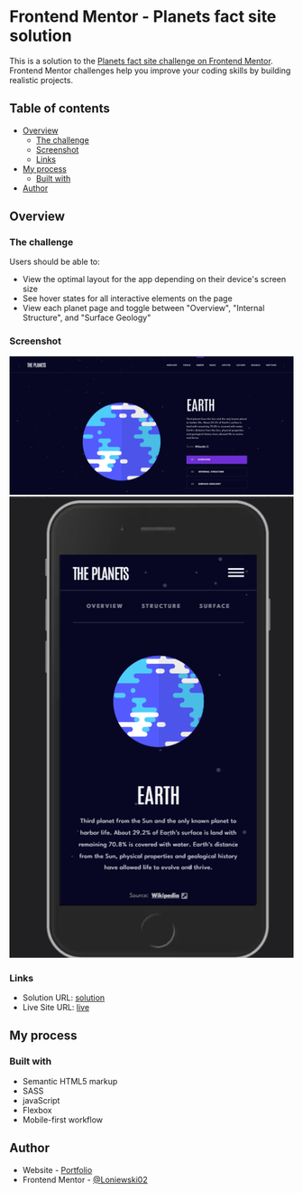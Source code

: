 # Frontend Mentor - Planets fact site solution

This is a solution to the [Planets fact site challenge on Frontend Mentor](https://www.frontendmentor.io/challenges/planets-fact-site-gazqN8w_f). Frontend Mentor challenges help you improve your coding skills by building realistic projects.

## Table of contents

- [Overview](#overview)
  - [The challenge](#the-challenge)
  - [Screenshot](#screenshot)
  - [Links](#links)
- [My process](#my-process)
  - [Built with](#built-with)
- [Author](#author)

## Overview

### The challenge

Users should be able to:

- View the optimal layout for the app depending on their device's screen size
- See hover states for all interactive elements on the page
- View each planet page and toggle between "Overview", "Internal Structure", and "Surface Geology"

### Screenshot

![](./screens/desktop-view.png)
![](./screens/mobile-view.png)

### Links

- Solution URL: [solution](https://github.com/Loniewski02/FM-planets-fact-v2)
- Live Site URL: [live](https://loniewski02.github.io/FM-planets-fact-v2/)

## My process

### Built with

- Semantic HTML5 markup
- SASS
- javaScript
- Flexbox
- Mobile-first workflow

## Author

- Website - [Portfolio](https://loniewski02.github.io/portfolio/)
- Frontend Mentor - [@Loniewski02](https://www.frontendmentor.io/profile/Loniewski02)
